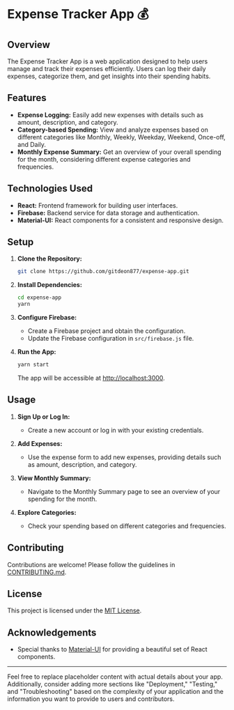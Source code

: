 
# Expense Tracker App 💰

## Overview

The Expense Tracker App is a web application designed to help users manage and track their expenses efficiently. Users can log their daily expenses, categorize them, and get insights into their spending habits.

## Features

- **Expense Logging:** Easily add new expenses with details such as amount, description, and category.
- **Category-based Spending:** View and analyze expenses based on different categories like Monthly, Weekly, Weekday, Weekend, Once-off, and Daily.
- **Monthly Expense Summary:** Get an overview of your overall spending for the month, considering different expense categories and frequencies.

## Technologies Used

- **React:** Frontend framework for building user interfaces.
- **Firebase:** Backend service for data storage and authentication.
- **Material-UI:** React components for a consistent and responsive design.

## Setup

1. **Clone the Repository:**
   ```bash
   git clone https://github.com/gitdeon877/expense-app.git
   ```

2. **Install Dependencies:**
   ```bash
   cd expense-app
   yarn
   ```

3. **Configure Firebase:**
   - Create a Firebase project and obtain the configuration.
   - Update the Firebase configuration in `src/firebase.js` file.

4. **Run the App:**
   ```bash
   yarn start
   ```

   The app will be accessible at [http://localhost:3000](http://localhost:3000).

## Usage

1. **Sign Up or Log In:**
   - Create a new account or log in with your existing credentials.

2. **Add Expenses:**
   - Use the expense form to add new expenses, providing details such as amount, description, and category.

3. **View Monthly Summary:**
   - Navigate to the Monthly Summary page to see an overview of your spending for the month.

4. **Explore Categories:**
   - Check your spending based on different categories and frequencies.

## Contributing

Contributions are welcome! Please follow the guidelines in [CONTRIBUTING.md](CONTRIBUTING.md).

## License

This project is licensed under the [MIT License](LICENSE).

## Acknowledgements

- Special thanks to [Material-UI](https://material-ui.com/) for providing a beautiful set of React components.

---

Feel free to replace placeholder content with actual details about your app. Additionally, consider adding more sections like "Deployment," "Testing," and "Troubleshooting" based on the complexity of your application and the information you want to provide to users and contributors.
